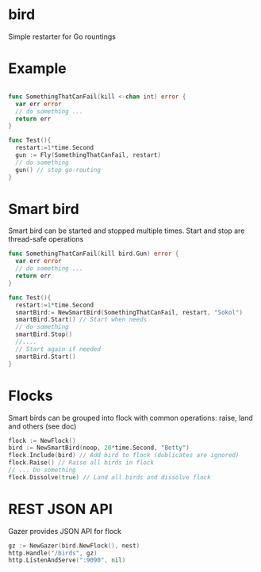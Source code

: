 # bird
Simple restarter for Go rountings

# Example

```go

func SomethingThatCanFail(kill <-chan int) error {
  var err error
  // do something ...
  return err
}

func Test(){
  restart:=1*time.Second
  gun := Fly(SomethingThatCanFail, restart)
  // do something
  gun() // stop go-routing
}
```

# Smart bird

Smart bird can be started and stopped multiple times. Start and stop are thread-safe operations


```go
func SomethingThatCanFail(kill bird.Gun) error {
  var err error
  // do something ...
  return err
}

func Test(){
  restart:=1*time.Second
  smartBird:= NewSmartBird(SomethingThatCanFail, restart, "Sokol")
  smartBird.Start() // Start when needs
  // do something
  smartBird.Stop()
  //....
  // Start again if needed
  smartBird.Start()
}
```

# Flocks

Smart birds can be grouped into flock with common operations: raise, land and others (see doc)

```go
flock := NewFlock()
bird := NewSmartBird(noop, 20*time.Second, "Betty")
flock.Include(bird) // Add bird to flock (dublicates are ignored)
flock.Raise() // Raise all birds in flock
// ... Do something
flock.Dissolve(true) // Land all birds and dissolve flock
```

# REST JSON API

Gazer provides JSON API for flock

```go
gz := NewGazer(bird.NewFlock(), nest)
http.Handle("/birds", gz)
http.ListenAndServe(":9090", nil)
```
